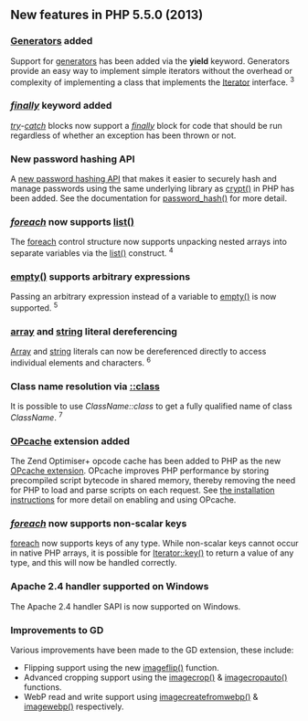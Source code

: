 ## New features in PHP 5.5.0 (2013)

### [Generators](http://php.net/manual/language.generators.php) added

Support for [generators](http://php.net/manual/language.generators.php) has been added via the **yield** keyword. Generators provide an easy way to implement simple iterators without the overhead or complexity of implementing a class that implements the [Iterator](http://php.net/manual/class.iterator.php) interface. <sup>3</sup>

### [_finally_](http://php.net/manual/language.exceptions.php#language.exceptions.finally) keyword added

[_try_](http://php.net/manual/language.exceptions.php)-[_catch_](http://php.net/manual/language.exceptions.php#language.exceptions.catch) blocks now support a [_finally_](http://php.net/manual/language.exceptions.php#language.exceptions.finally) block for code that should be run regardless of whether an exception has been thrown or not.

### New password hashing API

A [new password hashing API](http://php.net/manual/book.password.php) that makes it easier to securely hash and manage passwords using the same underlying library as [crypt()](http://php.net/manual/function.crypt.php) in PHP has been added. See the documentation for [password_hash()](http://php.net/manual/function.password-hash.php) for more detail.

### [_foreach_](http://php.net/manual/control-structures.foreach.php) now supports [list()](http://php.net/manual/function.list.php)

The [foreach](http://php.net/manual/control-structures.foreach.php) control structure now supports unpacking nested arrays into separate variables via the [list()](http://php.net/manual/function.list.php) construct. <sup>4</sup>

### [empty()](http://php.net/manual/function.empty.php) supports arbitrary expressions

Passing an arbitrary expression instead of a variable to [empty()](http://php.net/manual/function.empty.php) is now supported. <sup>5</sup>

### [array](http://php.net/manual/language.types.array.php) and [string](http://php.net/manual/language.types.string.php) literal dereferencing

[Array](http://php.net/manual/language.types.array.php) and [string](http://php.net/manual/language.types.string.php) literals can now be dereferenced directly to access individual elements and characters. <sup>6</sup>

### Class name resolution via [::class](http://php.net/manual/language.oop5.basic.php#language.oop5.basic.class.class)

It is possible to use _ClassName::class_ to get a fully qualified name of class _ClassName_. <sup>7</sup>

### [OPcache](http://php.net/manual/book.opcache.php) extension added

The Zend Optimiser+ opcode cache has been added to PHP as the new [OPcache extension](http://php.net/manual/book.opcache.php). OPcache improves PHP performance by storing precompiled script bytecode in shared memory, thereby removing the need for PHP to load and parse scripts on each request. See [the installation instructions](http://php.net/manual/opcache.installation.php) for more detail on enabling and using OPcache.

### [_foreach_](http://php.net/manual/control-structures.foreach.php) now supports non-scalar keys

[foreach](http://php.net/manual/control-structures.foreach.php) now supports keys of any type. While non-scalar keys cannot occur in native PHP arrays, it is possible for [Iterator::key()](http://php.net/manual/iterator.key.php) to return a value of any type, and this will now be handled correctly.

### Apache 2.4 handler supported on Windows

The Apache 2.4 handler SAPI is now supported on Windows.

### Improvements to GD

Various improvements have been made to the GD extension, these include:

*   Flipping support using the new [imageflip()](http://php.net/manual/function.imageflip.php) function.
*   Advanced cropping support using the [imagecrop()](http://php.net/manual/function.imagecrop.php) & [imagecropauto()](http://php.net/manual/function.imagecropauto.php) functions.
*   WebP read and write support using [imagecreatefromwebp()](http://php.net/manual/function.imagecreatefromwebp.php) & [imagewebp()](http://php.net/manual/function.imagewebp.php) respectively.



